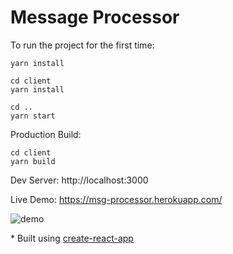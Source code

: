 # Message Processor

To run the project for the first time:

```
yarn install

cd client
yarn install

cd ..
yarn start
```

Production Build: 

```
cd client
yarn build
```

Dev Server: http://localhost:3000

Live Demo: https://msg-processor.herokuapp.com/

![demo](http://i.imgur.com/qTwzzv5.gif)

\* Built using [create-react-app](https://github.com/facebookincubator/create-react-app)